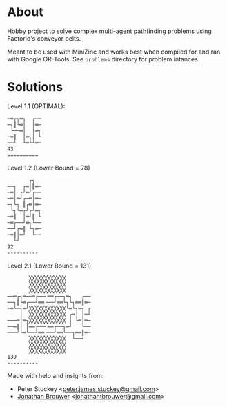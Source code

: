 # About

Hobby project to solve complex multi-agent pathfinding problems using Factorio's conveyor belts.

Meant to be used with MiniZinc and works best when compiled for and ran with Google OR-Tools. See `problems` directory for problem intances.

# Solutions
Level 1.1 (OPTIMAL):
```
─═┌┐═┐  ┌──
─┐║└═│  │═─
 └──═│  │═┐
─═║  │═┐│ └
──┘  └═└┘═─         
43
==========
```
Level 1.2 (Lower Bound = 78)
```
       ┌┐  
──┐  ┌═│║═─
─═│ ┌┘═┘┌──
─═│═┘┌─═│═─
─┐└┐ ║┌═│═─
 └┐└═┌┘┌┘═┐
─═║  │═┘║ └
─═┌──┘═┐└──
──┘┌═║ └┐═─
─═║│═┘  └──
  └┘       
92
----------
```
Level 2.1 (Lower Bound = 131)
```
       ╳╳╳╳╳╳╳╳╳╳╳╳        
       ╳╳╳╳╳╳╳╳╳╳╳╳        
       ╳╳╳╳╳╳╳╳╳╳╳╳        
──═┌┐═──═┌──┐══┌──┐═┐   ┌──
──┐║└═┌──┘══└──┘══└┐└┐══║═─
─═└─┐═┘╳╳╳╳╳╳╳╳╳╳╳╳└═└┐═┐ ┌
    │  ╳╳╳╳╳╳╳╳╳╳╳╳ ┌═│ │═┘
───═│═┐╳╳╳╳╳╳╳╳╳╳╳╳ │ └═│═─
──═║│ │══┌──┐══┌──┐═┘   └──
───┘└═└──┘══└──┘══└──┐══║═─
       ╳╳╳╳╳╳╳╳╳╳╳╳  └──┘  
       ╳╳╳╳╳╳╳╳╳╳╳╳        
       ╳╳╳╳╳╳╳╳╳╳╳╳        
139
----------
```

Made with help and insights from:
- Peter Stuckey <<peter.james.stuckey@gmail.com>> 
- [Jonathan Brouwer](https://github.com/JonathanBrouwer) <<jonathantbrouwer@gmail.com>>
